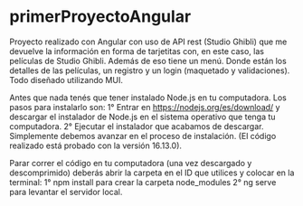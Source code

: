 # primerProyectoAngular
Proyecto realizado con Angular con uso de API rest (Studio Ghibli) que me devuelve la información en forma de tarjetitas con, en este caso, las películas de Studio Ghibli. Además de eso tiene un menú. Donde están los detalles de las películas, un registro y un login (maquetado y validaciones). Todo diseñado utilizando MUI.

Antes que nada tenés que tener instalado Node.js en tu computadora. Los pasos para instalarlo son: 1° Entrar en https://nodejs.org/es/download/ y descargar el instalador de Node.js en el sistema operativo que tenga tu computadora. 2° Ejecutar el instalador que acabamos de descargar. Simplemente debemos avanzar en el proceso de instalación. (El código realizado está probado con la versión 16.13.0).

Parar correr el código en tu computadora (una vez descargado y descomprimido) deberás abrir la carpeta en el ID que utilices y colocar en la terminal: 1° npm install para crear la carpeta node_modules 2° ng serve para levantar el servidor local.
